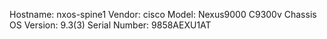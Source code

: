 Hostname:      nxos-spine1
Vendor:        cisco
Model:         Nexus9000 C9300v Chassis
OS Version:    9.3(3)
Serial Number:  9858AEXU1AT
